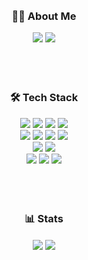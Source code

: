 <div align="center"> 
 <br/>
 <br/>
 
###  👋🏻 About Me 

<a href="버튼을 눌렀을 때 이동할 링크" target="_blank"><img src="https://img.shields.io/badge/yub2nn-E4405F?style=flat&logo=Instagram&logoColor=white"/></a>
<a href="버튼을 눌렀을 때 이동할 링크" target="_blank"><img src="https://img.shields.io/badge/bin99417@gmail.com-EA4335?style=flat&logo=Gmail&logoColor=white"/></a>
 <br/>
 <br/>
 <br/>
 <br/>

###  🛠 Tech Stack

<img src="https://img.shields.io/badge/Python-3776AB?style=flat-square&logo=Python&logoColor=white"/>
<img src="https://img.shields.io/badge/C-A8B9CC?style=flat-square&logo=C&logoColor=white"/>
<img src="https://img.shields.io/badge/C++-00599C?style=flat-square&logo=cplusplus&logoColor=white"/>
<img src="https://img.shields.io/badge/Matlab-E25A1C?style=flat-square&logo=Matlab&logoColor=white"/>
 <br/>
 
<img src="https://img.shields.io/badge/Visual Studio-5C2D91?style=flat-square&logo=Visual Studio&logoColor=white"/>
<img src="https://img.shields.io/badge/PyTorch-EE4C2C?style=flat-square&logo=PyTorch&logoColor=white"/>
<img src="https://img.shields.io/badge/OpenCV-5C3EE8?style=flat-square&logo=OpenCV&logoColor=white"/>
<img src="https://img.shields.io/badge/Docker-2496ED?style=flat-square&logo=Docker&logoColor=white"/>
 <br/>
 
<img src="https://img.shields.io/badge/Arduino-00878F?style=flat-square&logo=Arduino&logoColor=white"/>
<img src="https://img.shields.io/badge/Jetson Nano-76B900?style=flat-square&logo=Nvidia&logoColor=white"/>
 <br/>
 
<img src="https://img.shields.io/badge/Linux-FCC624?style=flat-square&logo=Linux&logoColor=white"/>
<img src="https://img.shields.io/badge/Ubuntu-E95420?style=flat-square&logo=Ubuntu&logoColor=white"/>
<img src="https://img.shields.io/badge/Windows-0078D4?style=flat-square&logo=Windows&logoColor=white"/>
 <br/>
 <br/>
 <br/>
 <br/>

###  📊 Stats

<img align="center" src="https://github-readme-stats.vercel.app/api?username=YuBinKwon&show_icons=true&theme=radical" />
<img align="center" src="https://github-readme-stats.vercel.app/api/top-langs/?username=YuBinKwon&theme=radical&layout=compact" />
